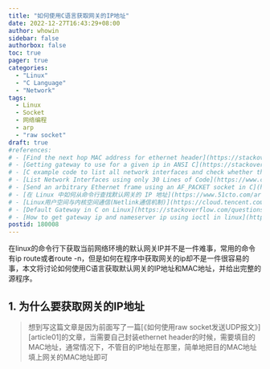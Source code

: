 ```yaml
---
title: "如何使用C语言获取网关的IP地址"
date: 2022-12-27T16:43:29+08:00
author: whowin
sidebar: false
authorbox: false
toc: true
pager: true
categories:
  - "Linux"
  - "C Language"
  - "Network"
tags:
  - Linux
  - Socket
  - 网络编程
  - arp
  - "raw socket"
draft: true
#references: 
# - [Find the next hop MAC address for ethernet header](https://stackoverflow.com/questions/51837388/find-the-next-hop-mac-address-for-ethernet-header)
# - [Getting gateway to use for a given ip in ANSI C](https://stackoverflow.com/questions/3288065/getting-gateway-to-use-for-a-given-ip-in-ansi-c)
# - [C example code to list all network interfaces and check whether they are wireless or not.](https://gist.github.com/edufelipe/6108057)
# - [List Network Interfaces using only 30 Lines of Code](https://www.cyberithub.com/list-network-interfaces/)
# - [Send an arbitrary Ethernet frame using an AF_PACKET socket in C](http://www.microhowto.info/howto/send_an_arbitrary_ethernet_frame_using_an_af_packet_socket_in_c.html)
# - [在 Linux 中如何从命令行查找默认网关的 IP 地址](https://www.51cto.com/article/720992.html)
# - [Linux用户空间与内核空间通信(Netlink通信机制)](https://cloud.tencent.com/developer/article/2139704)
# - [Default Gateway in C on Linux](https://stackoverflow.com/questions/548105/default-gateway-in-c-on-linux)
# - [How to get gateway ip and nameserver ip using ioctl in linux](https://stackoverflow.com/questions/29249665/how-to-get-gateway-ip-and-nameserver-ip-using-ioctl-in-linux)
postid: 180008
---
```


在linux的命令行下获取当前网络环境的默认网关IP并不是一件难事，常用的命令有ip route或者route -n，但是如何在程序中获取网关的ip却不是一件很容易的事，本文将讨论如何使用C语言获取默认网关的IP地址和MAC地址，并给出完整的源程序。
<!--more-->

## 1. 为什么要获取网关的IP地址
  > 想到写这篇文章是因为前面写了一篇[《如何使用raw socket发送UDP报文》][article01]的文章，当需要自己封装ethernet header的时候，需要填目的MAC地址，通常情况下，不管目的IP地址在那里，简单地把目的MAC地址填上网关的MAC地址即可
